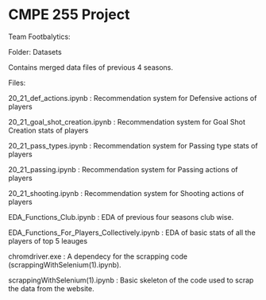# CMPE 255 Project

Team Footbalytics:


Folder: Datasets

Contains merged data files of previous 4 seasons. 



Files: 

20_21_def_actions.ipynb : Recommendation system for Defensive actions of players

20_21_goal_shot_creation.ipynb : Recommendation system for Goal Shot Creation stats of players

20_21_pass_types.ipynb : Recommendation system for Passing type stats of players

20_21_passing.ipynb : Recommendation system for Passing actions of players

20_21_shooting.ipynb : Recommendation system for Shooting actions of players

EDA_Functions_Club.ipynb : EDA of previous four seasons club wise. 

EDA_Functions_For_Players_Collectively.ipynb : EDA of basic stats of all the players of top 5 leauges

chromdriver.exe : A dependecy for the scrapping code (scrappingWithSelenium(1).ipynb). 

scrappingWithSelenium(1).ipynb : Basic skeleton of the code used to scrap the data from the website. 

